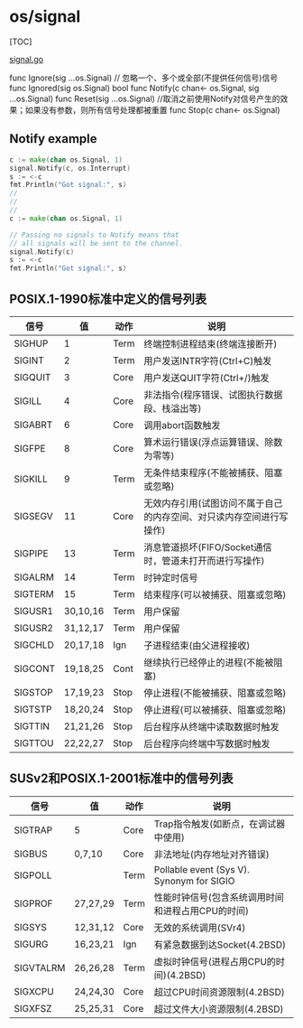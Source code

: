 # os/signal

[TOC]

[signal.go](./code/signal.go)

func Ignore(sig ...os.Signal) // 忽略一个、多个或全部(不提供任何信号)信号
func Ignored(sig os.Signal) bool
func Notify(c chan<- os.Signal, sig ...os.Signal)
func Reset(sig ...os.Signal)
//取消之前使用Notify对信号产生的效果；如果没有参数，则所有信号处理都被重置
func Stop(c chan<- os.Signal)

## Notify example

```go
c := make(chan os.Signal, 1)
signal.Notify(c, os.Interrupt)
s := <-c
fmt.Println("Got signal:", s)
//
//
//
c := make(chan os.Signal, 1)

// Passing no signals to Notify means that
// all signals will be sent to the channel.
signal.Notify(c)
s := <-c
fmt.Println("Got signal:", s)
```

## POSIX.1-1990标准中定义的信号列表

信号|值|动作|说明
-|-|-|-
SIGHUP|1|Term|终端控制进程结束(终端连接断开)
SIGINT|2|Term|用户发送INTR字符(Ctrl+C)触发
SIGQUIT|3|Core|用户发送QUIT字符(Ctrl+/)触发
SIGILL|4|Core|非法指令(程序错误、试图执行数据段、栈溢出等)
SIGABRT|6|Core|调用abort函数触发
SIGFPE|8|Core|算术运行错误(浮点运算错误、除数为零等)
SIGKILL|9|Term|无条件结束程序(不能被捕获、阻塞或忽略)
SIGSEGV|11|Core|无效内存引用(试图访问不属于自己的内存空间、对只读内存空间进行写操作)
SIGPIPE|13|Term|消息管道损坏(FIFO/Socket通信时，管道未打开而进行写操作)
SIGALRM|14|Term|时钟定时信号
SIGTERM|15|Term|结束程序(可以被捕获、阻塞或忽略)
SIGUSR1|30,10,16|Term|用户保留
SIGUSR2|31,12,17|Term|用户保留
SIGCHLD|20,17,18|Ign|子进程结束(由父进程接收)
SIGCONT|19,18,25|Cont|继续执行已经停止的进程(不能被阻塞)
SIGSTOP|17,19,23|Stop|停止进程(不能被捕获、阻塞或忽略)
SIGTSTP|18,20,24|Stop|停止进程(可以被捕获、阻塞或忽略)
SIGTTIN|21,21,26|Stop|后台程序从终端中读取数据时触发
SIGTTOU|22,22,27|Stop|后台程序向终端中写数据时触发

## SUSv2和POSIX.1-2001标准中的信号列表

信号|值|动作|说明
-|-|-|-
SIGTRAP|5|Core|Trap指令触发(如断点，在调试器中使用)
SIGBUS|0,7,10|Core|非法地址(内存地址对齐错误)
SIGPOLL||Term|Pollable event (Sys V). Synonym for SIGIO
SIGPROF|27,27,29|Term|性能时钟信号(包含系统调用时间和进程占用CPU的时间)
SIGSYS|12,31,12|Core|无效的系统调用(SVr4)
SIGURG|16,23,21|Ign|有紧急数据到达Socket(4.2BSD)
SIGVTALRM|26,26,28|Term|虚拟时钟信号(进程占用CPU的时间)(4.2BSD)
SIGXCPU|24,24,30|Core|超过CPU时间资源限制(4.2BSD)
SIGXFSZ|25,25,31|Core|超过文件大小资源限制(4.2BSD)

